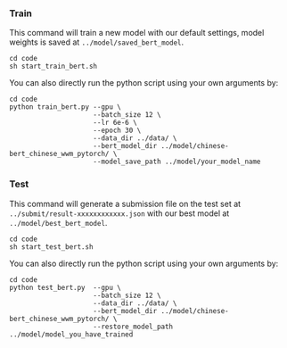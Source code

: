 ### Train
This command will train a new model with our default settings, model weights is saved at ```../model/saved_bert_model```.
```
cd code
sh start_train_bert.sh
```

You can also directly run the python script using your own arguments by:
```
cd code
python train_bert.py --gpu \
                     --batch_size 12 \
                     --lr 6e-6 \
                     --epoch 30 \
                     --data_dir ../data/ \
                     --bert_model_dir ../model/chinese-bert_chinese_wwm_pytorch/ \
                     --model_save_path ../model/your_model_name
``` 
### Test
This command will generate a submission file on the test set at ```../submit/result-xxxxxxxxxxxx.json``` with our best model at ```../model/best_bert_model```.

```
cd code
sh start_test_bert.sh
```
You can also directly run the python script using your own arguments by:
```
cd code 
python test_bert.py  --gpu \
                     --batch_size 12 \
                     --data_dir ../data/ \
                     --bert_model_dir ../model/chinese-bert_chinese_wwm_pytorch/ \
                     --restore_model_path ../model/model_you_have_trained 
``` 